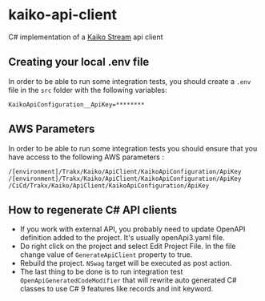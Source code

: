 # kaiko-api-client
C# implementation of a [Kaiko Stream](https://sdk.kaiko.com/#kaiko-stream) api client


## Creating your local .env file
In order to be able to run some integration tests, you should create a `.env` file in the `src` folder with the following variables:
```secretsEnvVariables
KaikoApiConfiguration__ApiKey=********
```

## AWS Parameters
In order to be able to run some integration tests you should ensure that you have access to the following AWS parameters :
```awsParams
/[environment]/Trakx/Kaiko/ApiClient/KaikoApiConfiguration/ApiKey
/[environment]/Trakx/Kaiko/ApiClient/KaikoApiConfiguration/ApiKey
/CiCd/Trakx/Kaiko/ApiClient/KaikoApiConfiguration/ApiKey

```

## How to regenerate C# API clients

-   If you work with external API, you probably need to update OpenAPI definition added to the project. It's usually openApi3.yaml file.
-   Do right click on the project and select Edit Project File. In the file change value of `GenerateApiClient` property to true.
-   Rebuild the project. `NSwag` target will be executed as post action.
-   The last thing to be done is to run integration test `OpenApiGeneratedCodeModifier` that will rewrite auto generated C# classes to use C# 9 features like records and init keyword.
